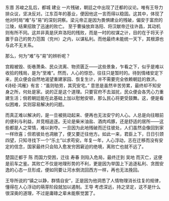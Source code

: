 东晋 苏峻之乱后，都城 建业 一片残破，朝廷之中出现了迁都的议论。唯有王导力排众议，坚决反对。江东百年的基业，便因他这一言而得以稳固。这其中，体现了他对时局“难”与“易”的深刻洞察。梁元帝正是因为畏惧建业的残破，偏安于富庶的江陵，结果招致了迅速的败亡。
至于曹操放弃洛阳、将汉献帝迁往许昌，其动机则有所不同。这并非真是厌弃洛阳的残败，而是一时的权谋之计，目的在于将天子置于自己的势力范围（兖州）之内，以谋私利。而他最终未能统一天下，其根源也与此不无关系。

那么，何为“难”与“易”的辨析呢？

宫殿被毁、街巷萧条、民众流离、物资匮乏——这些景象，乍看之下，似乎是难以收拾的残局，是为“至难”。然而，人心的惊恐，往往只是暂时的。待到情绪安定下来，民众便会自然地渴望重建家园、恢复生计，并不需要完全依赖朝廷的救济。《诗经·鸿雁》有言：“虽则劬劳，其究安宅。” 意思是虽然辛苦劳累，最终却不知安身之所，何处是家。说的正是这个道理。只要官府不去滋扰，民众便会各凭心力重建生活；倘若朝廷能在此基础上加以慰勉安顿，那么民心将更受鼓舞。这，便是看似困难，实则容易解决的问题。

而真正难以解决的，是一旦被挑动起来、便再也无法安宁的人心。人总是向往眼前的便利与利益，并竞相追逐。无论是柴米油盐、酒肉鸡豚，还是舒适的居所——这些都是人之常情，难以剥夺。一旦因为此地残破而迁往彼处，人们虽然会像回到家一样欣喜；但若彼处也凋敝了，便又要迁往他方。如此一来，君臣上下，日日引颈四望，只知寻找下一个“乐土”以求苟安。年复一年，人心浮动，志在迁移而没有安定的信念，国家最终只会陷入愈发穷困窘迫的绝境，离败亡也就不远了。

楚国迁都于 陈 而国力受困，迁往 寿春 则陷入危局，最终迁到 吴地 而灭亡，这便是前车之鉴。其败亡不仅是地理形势的不利，更是因为举国上下追逐私利、贪图安逸的心态一旦形成，便如同要让河水倒流回西方一样，再也无法挽回。

王导所说的“镇之以静，群情自安”，正是因为他洞悉了人情物理消长往复的规律，懂得在人心浮动的萌芽阶段就加以遏制。王导 考虑深远，持之坚定，这不是什么很深奥的道理，不过是庸碌之辈未能察觉罢了。
